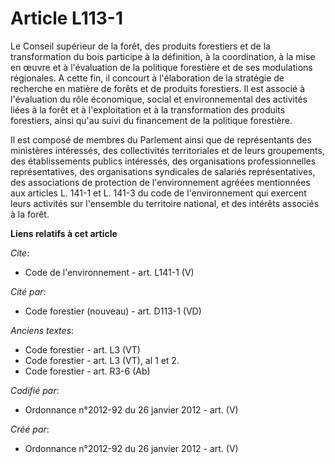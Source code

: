 # Article L113-1

Le Conseil supérieur de la forêt, des produits forestiers et de la transformation du bois participe à la définition, à la
coordination, à la mise en œuvre et à l'évaluation de la politique forestière et de ses modulations régionales. A cette fin,
il concourt à l'élaboration de la stratégie de recherche en matière de forêts et de produits forestiers. Il est associé à
l'évaluation du rôle économique, social et environnemental des activités liées à la forêt et à l'exploitation et à la
transformation des produits forestiers, ainsi qu'au suivi du financement de la politique forestière. 

Il est composé de membres du Parlement ainsi que de représentants des ministères intéressés, des collectivités territoriales
et de leurs groupements, des établissements publics intéressés, des organisations professionnelles représentatives, des
organisations syndicales de salariés représentatives, des associations de protection de l'environnement agréées mentionnées
aux articles L. 141-1 et L. 141-3 du code de l'environnement qui exercent leurs activités sur l'ensemble du territoire
national, et des intérêts associés à la forêt.

**Liens relatifs à cet article**

_Cite_:

  - Code de l'environnement - art. L141-1 (V)

_Cité par_:

  - Code forestier (nouveau) - art. D113-1 (VD)

_Anciens textes_:

  - Code forestier - art. L3 (VT)
  - Code forestier - art. L3 (VT), al 1 et 2.
  - Code forestier - art. R3-6 (Ab)

_Codifié par_:

  - Ordonnance n°2012-92 du 26 janvier 2012 - art. (V)

_Créé par_:

  - Ordonnance n°2012-92 du 26 janvier 2012 - art. (V)
